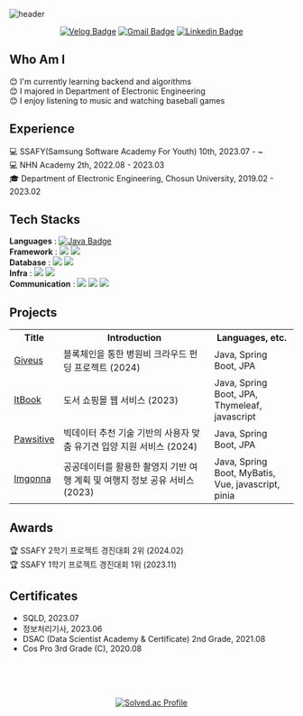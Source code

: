 ![header](https://capsule-render.vercel.app/api?type=venom&color=6a9951&height=160&section=header&text=honeyi's%20github&fontSize=50)

<div align="center">

 
  [![Velog Badge](http://img.shields.io/badge/-Velog-20c997?style=flat&link=https://velog.io/@yihoney/posts)](https://velog.io/@yihoney/posts) [![Gmail Badge](https://img.shields.io/badge/Gmail-d14836?style=flat-square&logo=Gmail&logoColor=white&link=mailto:leehoney86@gmail.com)](mailto:leehoney86@gmail.com) [![Linkedin Badge](https://img.shields.io/badge/-LinkedIn-blue?style=flat-square&logo=Linkedin&logoColor=white&link=https://www.linkedin.com/in/%ED%95%98%EB%8A%AC-%EC%9D%B4-816b70269/)](https://www.linkedin.com/in/%ED%95%98%EB%8A%AC-%EC%9D%B4-816b70269/)


 
</div>


## Who Am I
:blush: I'm currently learning backend and algorithms <br>
:blush: I majored in Department of Electronic Engineering <br>
:blush: I enjoy listening to music and watching baseball games <br>

## Experience 
:computer: SSAFY(Samsung Software Academy For Youth) 10th, 2023.07 - ~ <br>
:computer: NHN Academy 2th, 2022.08 - 2023.03 <br>
:mortar_board: Department of Electronic Engineering, Chosun University, 2019.02 - 2023.02 <br>

## Tech Stacks
**Languages** : [![Java Badge](https://img.shields.io/badge/Java-007396?style=flat&logo=java&logoColor=white)](https://github.com/yihoney/algorithm)&nbsp; <br>
**Framework** : <img src="https://img.shields.io/badge/Spring-6DB33F?style=flat&logo=spring&logoColor=white"/>
<img src="https://img.shields.io/badge/Hibernate-59666C?style=flat&logo=Hibernate&logoColor=white"/> <br>
**Database** :
<img src="https://img.shields.io/badge/MySQL-07405E?style=flat&logo=mysql&logoColor=white"/>
<img src="https://img.shields.io/badge/redis-%23DD0031.svg?style=flat&logo=redis&logoColor=white"/> <br>
**Infra** :
<img src="https://img.shields.io/badge/docker-%230db7ed.svg?style=flat&logo=docker&logoColor=white"/>
<img src="https://img.shields.io/badge/jenkins-%232C5263.svg?style=flat&logo=jenkins&logoColor=white"/> <br>
**Communication** : 
<img src="https://img.shields.io/badge/Git-F05032?style=flat&logo=git&logoColor=white"/>
<img src="https://img.shields.io/badge/Jira-0052CC?style=flat&logo=jirasoftware&logoColor=white"/>
<img src="https://img.shields.io/badge/Notion-000000?style=flat&logo=notion&logoColor=white"/>


## Projects
<table>
  <tr>
    <th>Title</th>
    <th>Introduction</th>
    <th>Languages, etc.</th>
  </tr>
  <tr>
    <td><a href="https://github.com/yihoney/giveus">Giveus</a></td>
    <td>블록체인을 통한 병원비 크라우드 펀딩 프로젝트 (2024) </td>
    <td> Java, Spring Boot, JPA </td>
  </tr>
  <tr>
    <td><a href="https://github.com/itbook-store">ItBook</a></td>
    <td>도서 쇼핑몰 웹 서비스 (2023) </td>
    <td> Java, Spring Boot, JPA, <br> Thymeleaf, javascript </td>
  </tr>
  <tr>
    <td><a href="https://github.com/yihoney/pawsitive">Pawsitive</a></td>
    <td>빅데이터 추천 기술 기반의 사용자 맞춤 유기견 입양 지원 서비스 (2024) </td>
    <td> Java, Spring Boot, JPA </td>
  </tr>
   <tr>
    <td><a href="https://github.com/SSAFY-imgonna">Imgonna</a></td>
    <td>공공데이터를 활용한 촬영지 기반 여행 계획 및 여행지 정보 공유 서비스 (2023) </td>
    <td> Java, Spring Boot, MyBatis, <br> Vue, javascript, pinia </td>
  </tr>
</table>

## Awards
:trophy: SSAFY 2학기 프로젝트 경진대회 2위 (2024.02) <br>
:trophy: SSAFY 1학기 프로젝트 경진대회 1위 (2023.11) <br>

## Certificates
- SQLD, 2023.07
- 정보처리기사, 2023.06
- DSAC (Data Scientist Academy & Certificate) 2nd Grade, 2021.08
- Cos Pro 3rd Grade (C), 2020.08

<br><br><br>
<div align="center">
	
  [![Solved.ac Profile](http://mazassumnida.wtf/api/generate_badge?boj=leehoney)](https://solved.ac/leehoney)
	
</div>
 

